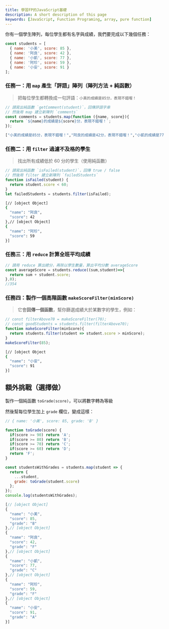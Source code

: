 ```yaml
---
title: 學習FP的JavaScript基礎
description: A short description of this page
keywords: [JavaScript, Function Programing, array, pure function]
---
```


你有一個學生陣列，每位學生都有名字與成績，我們要完成以下幾個任務：

```javascript
const students = [
  { name: '小美', score: 85 },
  { name: '阿良', score: 42 },
  { name: '小凱', score: 77 },
  { name: '阿珍', score: 59 },
  { name: '小安', score: 91 }
];
```

### 任務一：用 `map` 產生「評語」陣列（陣列方法 + 純函數）

> 把每位學生都轉換成一句評語：`小美的成績是85分，表現不錯喔！`

```javascript
// 請寫出純函數 `getComment(student)`，回傳評語字串
// 然後用 map 建立新陣列 `comments`
const comments = students.map(function ({name, score}){
  return `${name}的成績是${score}分，表現不錯喔！`;
});
```

```bash
["小美的成績是85分，表現不錯喔！","阿良的成績是42分，表現不錯喔！","小凱的成績是77分，表現不錯喔！","阿珍的成績是59分，表現不錯喔！","小安的成績是91分，表現不錯喔！"]
```

### 任務二：用 `filter` 過濾不及格的學生

> 找出所有成績低於 60 分的學生（使用純函數）

```javascript
// 請寫出純函數 `isFailed(student)`，回傳 true / false
// 然後用 filter 建立新陣列 `failedStudents`
function isFailed(student) {
  return student.score < 60;
}
let failedStudents = students.filter(isFailed);
```

```bash
[// [object Object] 
{
  "name": "阿良",
  "score": 42
},// [object Object] 
{
  "name": "阿珍",
  "score": 59
}]
```

### 任務三：用 `reduce` 計算全班平均成績

```javascript
// 請用 reduce 算出總分，再除以學生數量，算出平均分數 averageScore
const averageScore = students.reduce((sum,student)=>{
  return sum + student.score;
},0);
//354
```

### 任務四：製作一個高階函數 `makeScoreFilter(minScore)`

> 它會**回傳一個函數**，幫你篩選成績大於某數字的學生，例如：

```javascript
// const filterAbove70 = makeScoreFilter(70);
// const goodStudents = students.filter(filterAbove70);
function makeScoreFilter(minScore){
  return students.filter(student => student.score > minScore);
}
makeScoreFilter(85);
```

```bash
[// [object Object
{
  "name": "小安",
  "score": 91
}]
```

## 額外挑戰（選擇做）

製作一個純函數 `toGrade(score)`，可以將數字轉為等級

然後幫每位學生加上 `grade` 欄位，變成這樣：

```javascript
// { name: '小美', score: 85, grade: 'B' }

function toGrade(score) {
  if(score >= 90) return 'A';
  if(score >= 80) return 'B';
  if(score >= 70) return 'C';
  if(score >= 60) return 'D';
  return 'F';
}

const studentsWithGrades = students.map(student => {
  return {
    ...student,
    grade: toGrade(student.score)
  };
});
console.log(studentsWithGrades);
```

```javascript
[// [object Object] 
{
  "name": "小美",
  "score": 85,
  "grade": "B"
},// [object Object] 
{
  "name": "阿良",
  "score": 42,
  "grade": "F"
},// [object Object] 
{
  "name": "小凱",
  "score": 77,
  "grade": "C"
},// [object Object] 
{
  "name": "阿珍",
  "score": 59,
  "grade": "F"
},// [object Object] 
{
  "name": "小安",
  "score": 91,
  "grade": "A"
}]
```